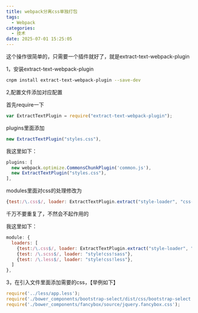 ```yaml
---
title: webpack分离css单独打包
tags:
  - Webpack
categories:
  - 技术
date: 2025-07-01 15:25:05
---
```


这个操作很简单的，只需要一个插件就好了，就是extract-text-webpack-plugin

1，安装extract-text-webpack-plugin

```bash
cnpm install extract-text-webpack-plugin --save-dev
```

2,配置文件添加对应配置

首先require一下

```js
var ExtractTextPlugin = require("extract-text-webpack-plugin");
```

plugins里面添加

```js
new ExtractTextPlugin("styles.css"),
```

我这里如下：

```js
plugins: [
  new webpack.optimize.CommonsChunkPlugin('common.js'),
  new ExtractTextPlugin("styles.css"),
],
```

modules里面对css的处理修改为

```js
{test:/\.css$/, loader: ExtractTextPlugin.extract("style-loader", "css-loader")},
```

千万不要重复了，不然会不起作用的

我这里如下：

```js
module: {
  loaders: [
    {test:/\.css$/, loader: ExtractTextPlugin.extract("style-loader", "css-loader")},
    {test: /\.scss$/, loader: "style!css!sass"},
    {test: /\.less$/, loader: "style!css!less"},
  ]
},
```

3，在引入文件里面添加需要的css，【举例如下】

```js
require('../less/app.less');
require('./bower_components/bootstrap-select/dist/css/bootstrap-select.min.css');
require('./bower_components/fancybox/source/jquery.fancybox.css');
```


